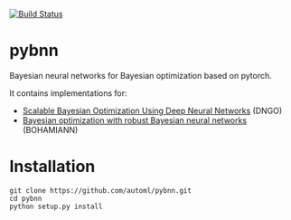 [![Build Status](https://travis-ci.org/automl/pybnn.svg?branch=master)](https://travis-ci.org/automl/pybnn)

# pybnn
Bayesian neural networks for Bayesian optimization based on pytorch.

 It contains implementations for:
 - [Scalable Bayesian Optimization Using Deep Neural Networks](https://arxiv.org/pdf/1502.05700.pdf) (DNGO)
 - [Bayesian optimization with robust Bayesian neural networks](https://ml.informatik.uni-freiburg.de/papers/16-NIPS-BOHamiANN.pdf) (BOHAMIANN)

# Installation

    git clone https://github.com/automl/pybnn.git
    cd pybnn
    python setup.py install

